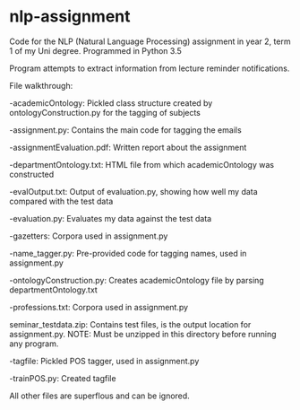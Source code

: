 # nlp-assignment
Code for the NLP (Natural Language Processing) assignment in year 2, term 1 of my Uni degree. Programmed in Python 3.5

Program attempts to extract information from lecture reminder notifications.

File walkthrough:

-academicOntology: Pickled class structure created by ontologyConstruction.py for the tagging of subjects

-assignment.py: Contains the main code for tagging the emails

-assignmentEvaluation.pdf: Written report about the assignment

-departmentOntology.txt: HTML file from which academicOntology was constructed

-evalOutput.txt: Output of evaluation.py, showing how well my data compared with the test data

-evaluation.py: Evaluates my data against the test data

-gazetters: Corpora used in assignment.py

-name_tagger.py: Pre-provided code for tagging names, used in assignment.py

-ontologyConstruction.py: Creates academicOntology file by parsing departmentOntology.txt

-professions.txt: Corpora used in assignment.py

seminar_testdata.zip: Contains test files, is the output location for assignment.py. NOTE: Must be unzipped in this directory before running any program.

-tagfile: Pickled POS tagger, used in assignment.py

-trainPOS.py: Created tagfile

All other files are superflous and can be ignored.

